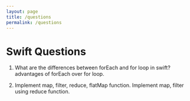 ```yaml
---
layout: page
title: /questions
permalink: /questions
---
```


# Swift Questions

1. What are the differences between forEach and for loop in swift? advantages of forEach over for loop.

2. Implement map, filter, reduce, flatMap function. Implement map, filter using reduce function.

